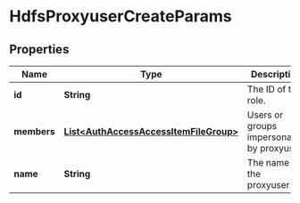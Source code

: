 
# HdfsProxyuserCreateParams

## Properties
Name | Type | Description | Notes
------------ | ------------- | ------------- | -------------
**id** | **String** | The ID of the role. |  [optional]
**members** | [**List&lt;AuthAccessAccessItemFileGroup&gt;**](AuthAccessAccessItemFileGroup.md) | Users or groups impersonated by proxyuser. |  [optional]
**name** | **String** | The name of the proxyuser. | 



